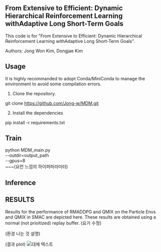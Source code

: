 
## From Extensive to Efficient: Dynamic Hierarchical Reinforcement Learning withAdaptive Long Short-Term Goals


This code is for "From Extensive to Efficient: Dynamic Hierarchical Reinforcement Learning withAdaptive Long Short-Term Goals".

Authors: Jong Won Kim, Dongjae Kim

## Usage
It is highly recommanded to adopt Conda/MiniConda to manage the environment to avoid some compilation errors.

1. Clone the repository.

git clone https://github.com/Jong-w/MDM.git

2. Install the dependencies

pip install -r requirements.txt

## Train

python MDM_main.py \
    --outdir=output_path \
    --gpus=8 \
    ~~~(요런 느낌의 하이퍼파라미터)

## Inference




## RESULTS
Results for the performance of RMADDPG and QMIX on the Particle Envs and QMIX in SMAC are depicted here. 
These results are obtained using a normal (not prioitized) replay buffer. (요거 수정)

(환경 나눈 것 설명)

(결과 plot)
![대체 텍스트]('MDM/img/fig_1.png')